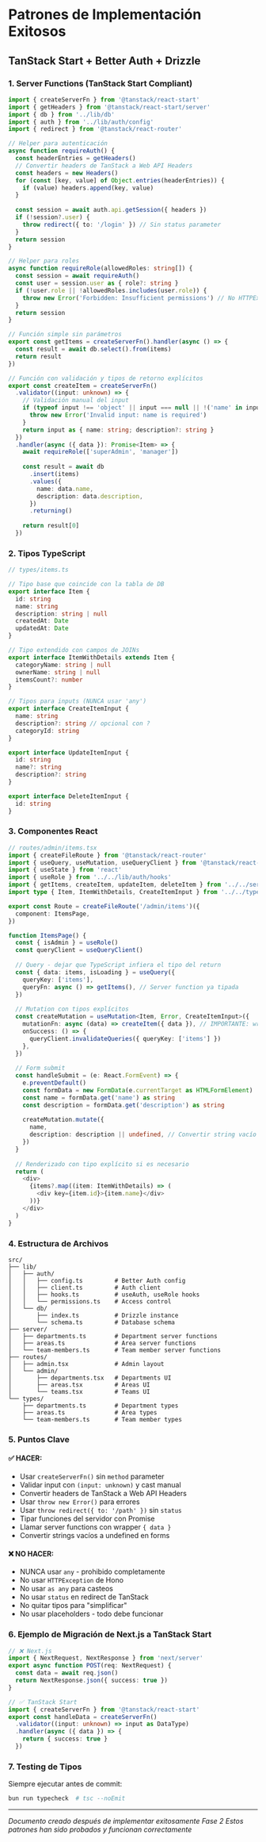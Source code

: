 # Patrones de Implementación Exitosos

## TanStack Start + Better Auth + Drizzle

### 1. Server Functions (TanStack Start Compliant)

```typescript
import { createServerFn } from '@tanstack/react-start'
import { getHeaders } from '@tanstack/react-start/server'
import { db } from '../lib/db'
import { auth } from '../lib/auth/config'
import { redirect } from '@tanstack/react-router'

// Helper para autenticación
async function requireAuth() {
  const headerEntries = getHeaders()
  // Convertir headers de TanStack a Web API Headers
  const headers = new Headers()
  for (const [key, value] of Object.entries(headerEntries)) {
    if (value) headers.append(key, value)
  }
  
  const session = await auth.api.getSession({ headers })
  if (!session?.user) {
    throw redirect({ to: '/login' }) // Sin status parameter
  }
  return session
}

// Helper para roles
async function requireRole(allowedRoles: string[]) {
  const session = await requireAuth()
  const user = session.user as { role?: string }
  if (!user.role || !allowedRoles.includes(user.role)) {
    throw new Error('Forbidden: Insufficient permissions') // No HTTPException
  }
  return session
}

// Función simple sin parámetros
export const getItems = createServerFn().handler(async () => {
  const result = await db.select().from(items)
  return result
})

// Función con validación y tipos de retorno explícitos
export const createItem = createServerFn()
  .validator((input: unknown) => {
    // Validación manual del input
    if (typeof input !== 'object' || input === null || !('name' in input)) {
      throw new Error('Invalid input: name is required')
    }
    return input as { name: string; description?: string }
  })
  .handler(async ({ data }): Promise<Item> => {
    await requireRole(['superAdmin', 'manager'])
    
    const result = await db
      .insert(items)
      .values({
        name: data.name,
        description: data.description,
      })
      .returning()
    
    return result[0]
  })
```

### 2. Tipos TypeScript

```typescript
// types/items.ts

// Tipo base que coincide con la tabla de DB
export interface Item {
  id: string
  name: string
  description: string | null
  createdAt: Date
  updatedAt: Date
}

// Tipo extendido con campos de JOINs
export interface ItemWithDetails extends Item {
  categoryName: string | null
  ownerName: string | null
  itemsCount?: number
}

// Tipos para inputs (NUNCA usar 'any')
export interface CreateItemInput {
  name: string
  description?: string // opcional con ?
  categoryId: string
}

export interface UpdateItemInput {
  id: string
  name?: string
  description?: string
}

export interface DeleteItemInput {
  id: string
}
```

### 3. Componentes React

```typescript
// routes/admin/items.tsx
import { createFileRoute } from '@tanstack/react-router'
import { useQuery, useMutation, useQueryClient } from '@tanstack/react-query'
import { useState } from 'react'
import { useRole } from '../../lib/auth/hooks'
import { getItems, createItem, updateItem, deleteItem } from '../../server/items'
import type { Item, ItemWithDetails, CreateItemInput } from '../../types/items'

export const Route = createFileRoute('/admin/items')({
  component: ItemsPage,
})

function ItemsPage() {
  const { isAdmin } = useRole()
  const queryClient = useQueryClient()
  
  // Query - dejar que TypeScript infiera el tipo del return
  const { data: items, isLoading } = useQuery({
    queryKey: ['items'],
    queryFn: async () => getItems(), // Server function ya tipada
  })
  
  // Mutation con tipos explícitos
  const createMutation = useMutation<Item, Error, CreateItemInput>({
    mutationFn: async (data) => createItem({ data }), // IMPORTANTE: wrapper { data }
    onSuccess: () => {
      queryClient.invalidateQueries({ queryKey: ['items'] })
    },
  })
  
  // Form submit
  const handleSubmit = (e: React.FormEvent) => {
    e.preventDefault()
    const formData = new FormData(e.currentTarget as HTMLFormElement)
    const name = formData.get('name') as string
    const description = formData.get('description') as string
    
    createMutation.mutate({
      name,
      description: description || undefined, // Convertir string vacío a undefined
    })
  }
  
  // Renderizado con tipo explícito si es necesario
  return (
    <div>
      {items?.map((item: ItemWithDetails) => (
        <div key={item.id}>{item.name}</div>
      ))}
    </div>
  )
}
```

### 4. Estructura de Archivos

```
src/
├── lib/
│   ├── auth/
│   │   ├── config.ts         # Better Auth config
│   │   ├── client.ts         # Auth client
│   │   ├── hooks.ts          # useAuth, useRole hooks
│   │   └── permissions.ts    # Access control
│   └── db/
│       ├── index.ts          # Drizzle instance
│       └── schema.ts         # Database schema
├── server/
│   ├── departments.ts        # Department server functions
│   ├── areas.ts              # Area server functions
│   └── team-members.ts       # Team member server functions
├── routes/
│   ├── admin.tsx             # Admin layout
│   └── admin/
│       ├── departments.tsx   # Departments UI
│       ├── areas.tsx         # Areas UI
│       └── teams.tsx         # Teams UI
└── types/
    ├── departments.ts        # Department types
    ├── areas.ts              # Area types
    └── team-members.ts       # Team member types
```

### 5. Puntos Clave

#### ✅ HACER:
- Usar `createServerFn()` sin `method` parameter
- Validar input con `(input: unknown)` y cast manual
- Convertir headers de TanStack a Web API Headers
- Usar `throw new Error()` para errores
- Usar `throw redirect({ to: '/path' })` sin `status`
- Tipar funciones del servidor con Promise<T>
- Llamar server functions con wrapper `{ data }`
- Convertir strings vacíos a undefined en forms

#### ❌ NO HACER:
- NUNCA usar `any` - prohibido completamente
- No usar `HTTPException` de Hono
- No usar `as any` para casteos
- No usar `status` en redirect de TanStack
- No quitar tipos para "simplificar"
- No usar placeholders - todo debe funcionar

### 6. Ejemplo de Migración de Next.js a TanStack Start

```typescript
// ❌ Next.js
import { NextRequest, NextResponse } from 'next/server'
export async function POST(req: NextRequest) {
  const data = await req.json()
  return NextResponse.json({ success: true })
}

// ✅ TanStack Start
import { createServerFn } from '@tanstack/react-start'
export const handleData = createServerFn()
  .validator((input: unknown) => input as DataType)
  .handler(async ({ data }) => {
    return { success: true }
  })
```

### 7. Testing de Tipos

Siempre ejecutar antes de commit:
```bash
bun run typecheck  # tsc --noEmit
```

---

*Documento creado después de implementar exitosamente Fase 2*
*Estos patrones han sido probados y funcionan correctamente*